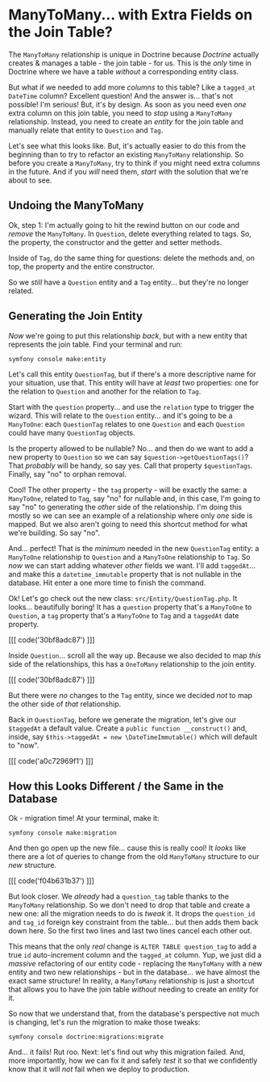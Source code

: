 # ManyToMany... with Extra Fields on the Join Table?

The `ManyToMany` relationship is unique in Doctrine because *Doctrine* actually
creates & manages a table - the join table - for us. This is the *only* time
in Doctrine where we have a table *without* a corresponding entity class.

But what if we needed to add more *columns* to this table? Like a `tagged_at`
`DateTime` column? Excellent question! And the answer is... that's not possible!
I'm serious! But, it's by design. As soon as you need even *one* extra column on
this join table, you need to *stop* using a `ManyToMany` relationship. Instead,
you need to create an *entity* for the join table and manually relate that entity
to `Question` and `Tag`.

Let's see what this looks like. But, it's actually easier to do this from the
beginning than to try to refactor an existing `ManyToMany` relationship.
So before you create a `ManyToMany`, try to think if you might need extra columns
in the future. And if you *will* need them, *start* with the solution that we're
about to see.

## Undoing the ManyToMany

Ok, step 1: I'm actually going to hit the rewind button on our code and *remove*
the `ManyToMany`. In `Question`, delete everything related to tags. So, the property,
the constructor and the getter and setter methods.

Inside of `Tag`, do the same thing for questions: delete the methods and, on top,
the property and the entire constructor.

So we *still* have a `Question` entity and a `Tag` entity... but they're no longer
related.

## Generating the Join Entity

*Now* we're going to put this relationship *back*, but with a new entity that
represents the join table. Find your terminal and run:

```terminal
symfony console make:entity
```

Let's call this entity `QuestionTag`, but if there's a more descriptive name for
your situation, use that. This entity will have at *least* two properties: one
for the relation to `Question` and another for the relation to `Tag`.

Start with the `question` property... and use the `relation` type to trigger the
wizard. This will relate to the `Question` entity... and it's going to be a
`ManyToOne`: each `QuestionTag` relates to one `Question` and each `Question`
could have many `QuestionTag` objects.

Is the property allowed to be nullable? No... and then do we want to add a new
property to `Question` so we can say `$question->getQuestionTags()`? That
*probably* will be handy, so say yes. Call that property `$questionTags`. Finally,
say "no" to orphan removal.

Cool! The other property - the `tag` property - will be exactly the same: a
`ManyToOne`, related to `Tag`, say "no" for nullable and, in this case, I'm
going to say "no" to generating the *other* side of the relationship. I'm doing
this mostly so we can see an example of a relationship where only *one* side
is mapped. But we also aren't going to need this shortcut method for what we're
building. So say "no".

And... perfect! That is the *minimum* needed in the new `QuestionTag`
entity: a `ManyToOne` relationship to `Question` and a `ManyToOne` relationship
to `Tag`. So *now* we can start adding whatever *other* fields we want. I'll
add `taggedAt`... and make this a `datetime_immutable` property that is not
nullable in the database. Hit enter a one more time to finish the command.

Ok! Let's go check out the new class: `src/Entity/QuestionTag.php`. It looks...
beautifully boring! It has a `question` property that's a `ManyToOne` to
`Question`, a `tag` property that's a `ManyToOne` to `Tag` and a `taggedAt`
date property.

[[[ code('30bf8adc87') ]]]

Inside `Question`... scroll all the way up. Because we also decided to map *this*
side of the relationships, this has a `OneToMany` relationship to the join
entity. 

[[[ code('30bf8adc87') ]]]

But there were *no* changes to the `Tag` entity, since we decided *not*
to map the other side of *that* relationship.

Back in `QuestionTag`, before we generate the migration, let's give our `$taggedAt`
a default value. Create a `public function __construct()` and, inside, say
`$this->taggedAt = new \DateTimeImmutable()` which will default to "now".

[[[ code('a0c72969f1') ]]]

## How this Looks Different / the Same in the Database

Ok - migration time! At your terminal, make it:

```terminal
symfony console make:migration
```

And then go open up the new file... cause this is really cool! It *looks* like
there are a lot of queries to change from the old `ManyToMany` structure to our
*new* structure.

[[[ code('f04b631b37') ]]]

But look closer. We *already* had a `question_tag` table thanks to the
`ManyToMany` relationship. So we don't need to drop that table and create a new
one: all the migration needs to do is *tweak* it. It drops the `question_id` and
`tag_id` foreign key constraint from the table... but then adds them back down
here. So the first two lines and last two lines cancel each other out.

This means that the only *real* change is `ALTER TABLE question_tag` to add a
true `id` auto-increment column and the `tagged_at` column. Yup, we just
did a *massive* refactoring of our entity code - replacing the `ManyToMany` with
a new entity and two new relationships - but in the database... we have almost
the exact same structure! In reality, a `ManyToMany` relationship is just a
shortcut that allows you to have the join table *without* needing to create an
*entity* for it.

So now that we understand that, from the database's perspective not much is
changing, let's run the migration to make those tweaks:

```terminal
symfony console doctrine:migrations:migrate
```

And... it fails! Rut roo. Next: let's find out why this migration failed. And,
more importantly, how we can fix it and safely *test* it so that we confidently
know that it will *not* fail when we deploy to production.
